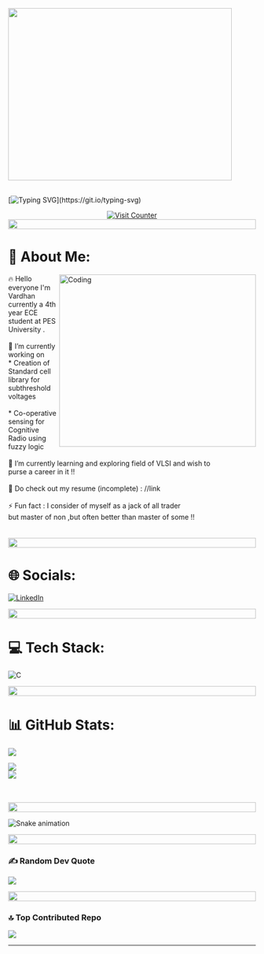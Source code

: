 
<img src="https://developers.giphy.com/branch/master/static/api-c99e353f761d318322c853c03ebcf21b.gif" height="350" width="95%" align="center">

<br>
<br>

[![Typing SVG](https://readme-typing-svg.demolab.com?font=ubuntu&pause=1000&width=435&lines=Namaste!!!+Welcome+to+my+GitHub+Page+.+.+.)](https://git.io/typing-svg)


<div style="display: flex; justify-content: center;" align="center">
    <a href="https://visitcount.itsvg.in">
        <img src="https://visitcount.itsvg.in/api?id=VardhanSuroshi&icon=1&color=4" alt="Visit Counter">
    </a>
</div>

<img src="https://i.imgur.com/dBaSKWF.gif" height="20" width="100%">



 # 💫 About Me:

<img src="https://i.pinimg.com/originals/c4/b1/99/c4b19969def51164ea4ad9a290a217bf.gif" align="right" alt="Coding" width="400" height="350"/>

🔥 Hello everyone I'm Vardhan currently a 4th year ECE student at PES <br>University . <br> <br>🔭 I’m currently working on <br> * Creation of Standard cell library for subthreshold voltages<br> <br> * Co-operative sensing for Cognitive Radio using fuzzy logic<br> <br> 🌱 I’m currently learning and exploring field of VLSI and wish to <br> purse a career in it !! <br><br>📄 Do check out my resume (incomplete) : //link<br><br> ⚡ Fun fact : I consider of myself as a jack of all trader <br>but master of non ,but often better than master of some !! <br><br><br> 
<img src="https://i.imgur.com/dBaSKWF.gif" height="20" width="100%">


# 🌐 Socials:

[![LinkedIn](https://img.shields.io/badge/LinkedIn-%230077B5.svg?logo=linkedin&logoColor=white)](https://linkedin.com/in/https://www.linkedin.com/in/vardhansuroshi/) 

<img src="https://i.imgur.com/dBaSKWF.gif" height="20" width="100%">


# 💻 Tech Stack:
![C](https://img.shields.io/badge/c-%2300599C.svg?style=for-the-badge&logo=c&logoColor=white)

<img src="https://i.imgur.com/dBaSKWF.gif" height="20" width="100%">


# 📊 GitHub Stats:

![](https://github-readme-stats.vercel.app/api?username=VardhanSuroshi&theme=dark&hide_border=false&include_all_commits=false&count_private=false)<br/>


![](https://github-readme-streak-stats.herokuapp.com/?user=VardhanSuroshi&theme=dark&hide_border=false)<br/>
![](https://github-readme-stats.vercel.app/api/top-langs/?username=VardhanSuroshi&theme=dark&hide_border=false&include_all_commits=false&count_private=false&layout=compact)

<br>
<br>
<img src="https://i.imgur.com/dBaSKWF.gif" height="20" width="100%">

![Snake animation](https://github.com/thepiyushmalhotra/thepiyushmalhotra/blob/output/github-contribution-grid-snake.svg)

<img src="https://i.imgur.com/dBaSKWF.gif" height="20" width="100%">

### ✍️ Random Dev Quote
![](https://quotes-github-readme.vercel.app/api?type=vetical&theme=dark)

<img src="https://i.imgur.com/dBaSKWF.gif" height="20" width="100%">

### 🔝 Top Contributed Repo
![](https://github-contributor-stats.vercel.app/api?username=VardhanSuroshi&limit=5&theme=dark&combine_all_yearly_contributions=true)


---

